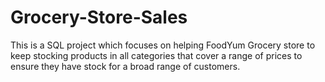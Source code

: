 # Grocery-Store-Sales
This is a SQL project which focuses on helping FoodYum Grocery store to keep stocking products in all categories that cover a range of prices to ensure they have stock for a broad range of customers.
